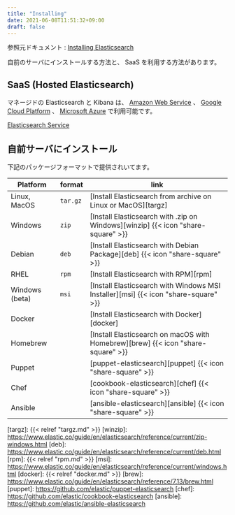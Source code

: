 ```yaml
---
title: "Installing"
date: 2021-06-08T11:51:32+09:00
draft: false
---
```


参照元ドキュメント : [Installing Elasticsearch][Installing Elasticsearch]

[Installing Elasticsearch]: https://www.elastic.co/guide/en/elasticsearch/reference/current/install-elasticsearch.html

自前のサーバにインストールする方法と、 SaaS を利用する方法があります。

## SaaS (Hosted Elasticsearch)
マネージドの Elasticsearch と Kibana は、
[Amazon Web Service](https://aws.amazon.com/marketplace/pp/Elasticsearch-Inc-Elasticsearch-Service-on-Elastic/prodview-voru33wi6xs7k) 、
[Google Cloud Platform](https://console.cloud.google.com/marketplace/product/endpoints/elasticsearch-service.gcpmarketplace.elastic.co?pli=1&project=round-concept-238704&folder=&organizationId=) 、
[Microsoft Azure](https://azuremarketplace.microsoft.com/en-us/marketplace/apps/elastic.ec-azure?tab=Overview)
で利用可能です。

[Elasticsearch Service](https://www.elastic.co/jp/elasticsearch/service)

## 自前サーバにインストール
下記のパッケージフォーマットで提供されいてます。

| Platform       | format   | link                                                                                |
|----------------|----------|-------------------------------------------------------------------------------------|
| Linux, MacOS   | `tar.gz` | [Install Elasticsearch from archive on Linux or MacOS][targz]                       |
| Windows        | `zip`    | [Install Elasticsearch with .zip on Windows][winzip] {{< icon "share-square" >}}    |
| Debian         | `deb`    | [Install Elasticsearch with Debian Package][deb] {{< icon "share-square" >}}        |
| RHEL           | `rpm`    | [Install Elasticsearch with RPM][rpm]                                               |
| Windows (beta) | `msi`    | [Install Elasticsearch with Windows MSI Installer][msi] {{< icon "share-square" >}} |
| Docker         |          | [Install Elasticsearch with Docker][docker]                                         |
| Homebrew       |          | [Install Elasticsearch on macOS with Homebrew][brew] {{< icon "share-square" >}}    |
| Puppet         |          | [puppet-elasticsearch][puppet] {{< icon "share-square" >}}                          |
| Chef           |          | [cookbook-elasticsearch][chef] {{< icon "share-square" >}}                          |
| Ansible        |          | [ansible-elasticsearch][ansible] {{< icon "share-square" >}}                        |

[targz]: {{< relref "targz.md" >}}
[winzip]: https://www.elastic.co/guide/en/elasticsearch/reference/current/zip-windows.html
[deb]: https://www.elastic.co/guide/en/elasticsearch/reference/current/deb.html
[rpm]: {{< relref "rpm.md" >}}
[msi]: https://www.elastic.co/guide/en/elasticsearch/reference/current/windows.html
[docker]: {{< relref "docker.md" >}}
[brew]: https://www.elastic.co/guide/en/elasticsearch/reference/7.13/brew.html
[puppet]: https://github.com/elastic/puppet-elasticsearch
[chef]: https://github.com/elastic/cookbook-elasticsearch
[ansible]: https://github.com/elastic/ansible-elasticsearch
